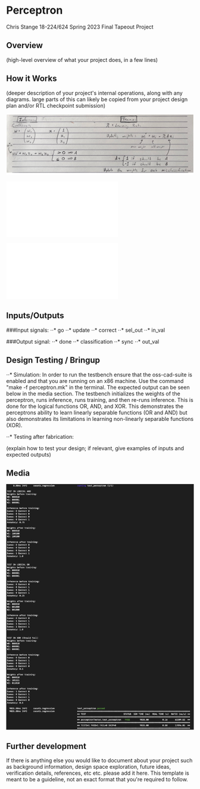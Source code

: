 # Perceptron

Chris Stange
18-224/624 Spring 2023 Final Tapeout Project

## Overview

(high-level overview of what your project does, in a few lines)

## How it Works

(deeper description of your project's internal operations, along with any diagrams. large parts of this can likely be copied from your project design plan and/or RTL checkpoint submission)

![Computation](/docs/computation.png)

![Datapath](/docs/Perceptron_datapath.pdf)

![FSM](/docs/Perceptron_fsm.pdf)

## Inputs/Outputs

###Input signals:
⋅⋅* go
⋅⋅* update
⋅⋅* correct
⋅⋅* sel_out 
⋅⋅* in_val 

###Output signal:
⋅⋅* done
⋅⋅* classification
⋅⋅* sync
⋅⋅* out_val

## Design Testing / Bringup

⋅⋅* Simulation: In order to run the testbench ensure that the oss-cad-suite is enabled and that you are running on an x86 machine.  Use the command "make -f perceptron.mk" in the terminal.  The expected output can be seen below in the media section.  The testbench initializes the weights of the perceptron, runs inference, runs training, and then re-runs inference.  This is done for the logical functions OR, AND, and XOR.  This demonstrates the perceptrons ability to learn linearly separable functions (OR and AND) but also demonstrates its limitations in learning non-linearly separable functions (XOR).

⋅⋅* Testing after fabrication: 

(explain how to test your design; if relevant, give examples of inputs and expected outputs)

## Media

![Testbench output](/docs/test.png)

## Further development

If there is anything else you would like to document about your project such as background information, design space exploration, future ideas, verification details, references, etc etc. please add it here. This template is meant to be a guideline, not an exact format that you're required to follow.